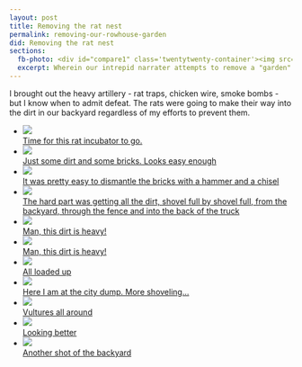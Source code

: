 ```yaml
---
layout: post
title: Removing the rat nest
permalink: removing-our-rowhouse-garden
did: Removing the rat nest
sections:
  fb-photo: <div id="compare1" class='twentytwenty-container'><img src="/assets/images/garden/1.jpg"><img src="/assets/images/garden/10.jpg"></div>
  excerpt: Wherein our intrepid narrater attempts to remove a "garden" from a Baltimore rowhouse.
---
```


<p>
I brought out the heavy artillery - rat traps, chicken wire, smoke bombs - but I know when to admit defeat. The rats were going to make their way into the dirt in our backyard regardless of my efforts to prevent them. 
</p>

<ul class="g">
  <li>
    <a href="/assets/images/garden/1.jpg"><img src="/assets/images/garden/1.jpg">
      <div class="caption">Time for this rat incubator to go.</div>
    </a>
    
  </li>
  <li>
    <a title="Just some dirt and some bricks. Looks easy enough" href="/assets/images/garden/2.jpg"><img src="/assets/images/garden/2.jpg">
    <div class="caption">Just some dirt and some bricks. Looks easy enough</div>
    </a>
    
  </li>
  <li>
    <a title="It was pretty easy to dismantle the bricks with a hammer and a chisel" href="/assets/images/garden/3.jpg"><img src="/assets/images/garden/3.jpg">
    <div class="caption">It was pretty easy to dismantle the bricks with a hammer and a chisel</div>
    </a>
    
  </li>
  <li>
    <a title="The hard part was getting all the dirt, shovel full by shovel full, from the backyard, through the fence and into the back of the truck" href="/assets/images/garden/4.jpg"><img src="/assets/images/garden/4.jpg">
    <div class="caption">The hard part was getting all the dirt, shovel full by shovel full, from the backyard, through the fence and into the back of the truck</div>
    </a>
    
  </li>
  <li>
    <a title="Man, this dirt is heavy!" href="/assets/images/garden/5.jpg"><img src="/assets/images/garden/5.jpg">
    <div class="caption">Man, this dirt is heavy!</div>
    </a>
    
  </li>
  <li>
    <a title="Man, this dirt is heavy!" href="/assets/images/garden/5.jpg"><img src="/assets/images/garden/5.jpg">
    <div class="caption">Man, this dirt is heavy!</div>
    </a>
    
  </li>
  <li>
    <a title="All loaded up" href="/assets/images/garden/6.jpg"><img src="/assets/images/garden/6.jpg">
    <div class="caption">All loaded up</div>
    </a>
    
  </li>
  <li>
    <a title="Here I am at the city dump. More shoveling..." href="/assets/images/garden/7.jpg"><img src="/assets/images/garden/7.jpg">
    <div class="caption">Here I am at the city dump. More shoveling...</div>
    </a>
    
  </li>
  <li>
    <a title="Vultures all around" href="/assets/images/garden/8.jpg"><img src="/assets/images/garden/8.jpg">
    <div class="caption">Vultures all around</div>
    </a>
    
  </li>
  <li>
    <a title="Looking better" href="/assets/images/garden/9.jpg"><img src="/assets/images/garden/9.jpg">
    <div class="caption">Looking better</div>
    </a>
    
  </li>
  <li>
    <a title="Another shot of the backyard" href="/assets/images/garden/10.jpg"><img src="/assets/images/garden/10.jpg">
    <div class="caption">Another shot of the backyard</div>
    </a>
  </li>
</ul>



